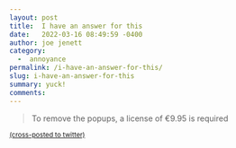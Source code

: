 ```yaml
---
layout: post
title:  I have an answer for this
date:   2022-03-16 08:49:59 -0400
author: joe jenett
category:
  -  annoyance
permalink: /i-have-an-answer-for-this/
slug: i-have-an-answer-for-this
summary: yuck!
comments: 
---
```

<blockquote><p>To remove the popups, a license of €9.95 is required</p></blockquote>


<a href="https://brid.gy/publish/twitter"><small>(cross-posted to twitter)</small></a>
<data class="p-bridgy-omit-link" value="false"></data>
